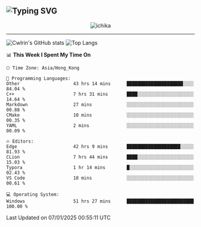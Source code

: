 ![Typing SVG](https://readme-typing-svg.demolab.com?font=Jost&size=24&pause=1000&color=7799EE&vCenter=true&multiline=true&random=false&width=435&height=100&lines=Hi+there;I'm+Sakurakouji+Nanaha;You+can+also+tell+me+Cwlrin%E2%98%86)
---
<p align="center">
  <img src="https://image.cwlrin.wiki/images/2024/11/09/1000015899.md.png" alt="ichika" border="0" />
</p>

---
![Cwlrin's GitHub stats](https://github-readme-stats.vercel.app/api?username=cwlrin&show_icons=true&theme=buefy)
![Top Langs](https://github-readme-stats.vercel.app/api/top-langs/?username=cwlrin&layout=compact&hide=html,css)

<!--START_SECTION:waka-->
📊 **This Week I Spent My Time On** 

```text
🕑︎ Time Zone: Asia/Hong_Kong

💬 Programming Languages: 
Other                    43 hrs 14 mins      █████████████████████░░░░   84.04 % 
C++                      7 hrs 31 mins       ████░░░░░░░░░░░░░░░░░░░░░   14.64 % 
Markdown                 27 mins             ░░░░░░░░░░░░░░░░░░░░░░░░░   00.88 % 
CMake                    10 mins             ░░░░░░░░░░░░░░░░░░░░░░░░░   00.35 % 
YAML                     2 mins              ░░░░░░░░░░░░░░░░░░░░░░░░░   00.09 % 

🔥 Editors: 
Edge                     42 hrs 9 mins       ████████████████████░░░░░   81.93 % 
CLion                    7 hrs 44 mins       ████░░░░░░░░░░░░░░░░░░░░░   15.03 % 
Typora                   1 hr 14 mins        █░░░░░░░░░░░░░░░░░░░░░░░░   02.43 % 
VS Code                  18 mins             ░░░░░░░░░░░░░░░░░░░░░░░░░   00.61 % 

💻 Operating System: 
Windows                  51 hrs 27 mins      █████████████████████████   100.00 % 
```


 Last Updated on 07/01/2025 00:55:11 UTC
<!--END_SECTION:waka-->
